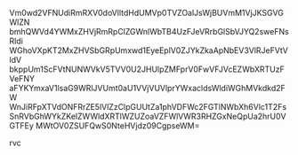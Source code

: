 Vm0wd2VFNUdiRmRXV0doVlltdHdUMVp0TVZOalJsWjBUVmM1VjJKSGVGWlZN
bmhQWVd4YWMxZHVjRmRpClZGWnlWbTB4UzFJeVRrbGlSbVJYQ2sweFNsRldi
WGhoVXpKT2MxZHVSbGRpUmxwd1EyeEplV0ZJYkZkaApNbEV3VlRJeFVtVldV
bkppUm1ScFVtNUNWVkV5TVV0U2JHUlpZMFprV0FwVFJVcEZWbXRTUzFVeFNY
aFYKYmxaV1lsaG9WRlJVUmt0aU1VVjVUVlprYWxacldsWldiWGhMVkdkd2FW
WnJiRFpXTVdONFRrZE5lVlZzClpGUUtZa1phVDFWc2FGTlNWbXh6Vlc1T2Fs
SnRVbGhWYkZKelZWWldXRTlWZUZoaVZFWlVWR3RHZGxNeQpUa2hrU0VGTFEy
MWtOV0ZSUFQwS0NteHVjdz09CgpseWM=

rvc